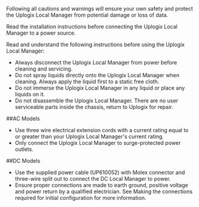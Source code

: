 Following all cautions and warnings will ensure your own safety and protect the Uplogix Local Manager from potential damage or loss of data.

<div class='warning' />Read the installation instructions before connecting the Uplogix Local Manager to a power source.</div>

Read and understand the following instructions before using the Uplogix Local Manager:

- Always disconnect the Uplogix Local Manager from power before cleaning and servicing.
- Do not spray liquids directly onto the Uplogix Local Manager when cleaning. Always apply the liquid first to a static free cloth.
- Do not immerse the Uplogix Local Manager in any liquid or place any liquids on it.
- Do not disassemble the Uplogix Local Manager. There are no user serviceable parts inside the chassis, return to Uplogix for repair.

##AC Models

- Use three wire electrical extension cords with a current rating equal to or greater than your Uplogix Local Manager's current rating.
- Only connect the Uplogix Local Manager to surge-protected power outlets.

##DC Models

- Use the supplied power cable (UP610052) with Molex connector and three-wire split out to connect the DC Local Manager to power.
- Ensure proper connections are made to earth ground, positive voltage and power return by a qualified electrician. See Making the connections required for initial configuration for more information.